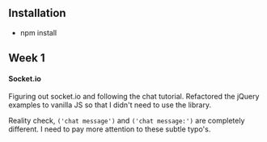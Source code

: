 ## Installation
- npm install

## Week 1

#### Socket.io
Figuring out socket.io and following the chat tutorial. Refactored the jQuery examples to vanilla JS so that I didn't need to use the library.

Reality check, ```('chat message')``` and ```('chat message:')``` are completely different. I need to pay more attention to these subtle typo's.

